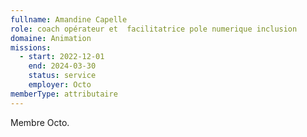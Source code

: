```yaml
---
fullname: Amandine Capelle
role: coach opérateur et  facilitatrice pole numerique inclusion
domaine: Animation
missions:
  - start: 2022-12-01
    end: 2024-03-30
    status: service
    employer: Octo
memberType: attributaire
---
```

Membre Octo.